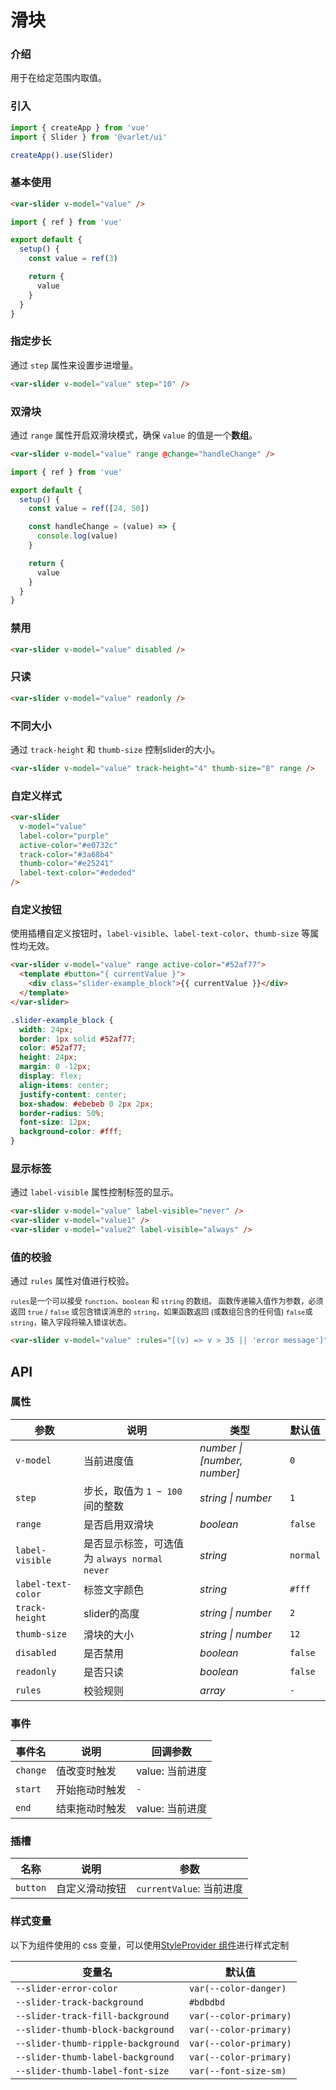 # 滑块

### 介绍

用于在给定范围内取值。

### 引入

```js
import { createApp } from 'vue'
import { Slider } from '@varlet/ui'

createApp().use(Slider)
```

### 基本使用

```html
<var-slider v-model="value" />
```

```javascript
import { ref } from 'vue'

export default {
  setup() {
    const value = ref(3)

    return {
      value
    }
  }
}
```

### 指定步长

通过 `step` 属性来设置步进增量。

```html
<var-slider v-model="value" step="10" />
```

### 双滑块

通过 `range` 属性开启双滑块模式，确保 `value` 的值是一个**数组**。

```html
<var-slider v-model="value" range @change="handleChange" />
```

```javascript
import { ref } from 'vue'

export default {
  setup() {
    const value = ref([24, 50])

    const handleChange = (value) => {
      console.log(value)
    }

    return {
      value
    }
  }
}
```

### 禁用

```html
<var-slider v-model="value" disabled />
```

### 只读

```html
<var-slider v-model="value" readonly />
```

### 不同大小

通过 `track-height` 和 `thumb-size` 控制slider的大小。

```html
<var-slider v-model="value" track-height="4" thumb-size="8" range />
```

### 自定义样式

```html
<var-slider
  v-model="value"
  label-color="purple"
  active-color="#e0732c"
  track-color="#3a68b4"
  thumb-color="#e25241"
  label-text-color="#ededed"
/>
```

### 自定义按钮

使用插槽自定义按钮时，`label-visible`、`label-text-color`、`thumb-size` 等属性均无效。

```html
<var-slider v-model="value" range active-color="#52af77">
  <template #button="{ currentValue }">
    <div class="slider-example_block">{{ currentValue }}</div>
  </template>
</var-slider>
```
```css
.slider-example_block {
  width: 24px;
  border: 1px solid #52af77;
  color: #52af77;
  height: 24px;
  margin: 0 -12px;
  display: flex;
  align-items: center;
  justify-content: center;
  box-shadow: #ebebeb 0 2px 2px;
  border-radius: 50%;
  font-size: 12px;
  background-color: #fff;
}
```


### 显示标签
通过 `label-visible` 属性控制标签的显示。

```html
<var-slider v-model="value" label-visible="never" />
<var-slider v-model="value1" />
<var-slider v-model="value2" label-visible="always" />
```

### 值的校验

通过 `rules` 属性对值进行校验。

<span style="font-size: 12px">`rules`是一个可以接受 `function`、`boolean` 和 `string` 的数组。 函数传递输入值作为参数，必须返回 `true` / `false` 或包含错误消息的 `string`，如果函数返回 (或数组包含的任何值) `false`或`string`，输入字段将输入错误状态。</span>

```html
<var-slider v-model="value" :rules="[(v) => v > 35 || 'error message']" />
```

## API

### 属性

| 参数 | 说明 | 类型 | 默认值 |
| ----- | -------------- | -------- | ---------- |
| `v-model` | 当前进度值 | _number \| [number, number]_ | `0` |
| `step`| 步长，取值为 `1 ~ 100` 间的整数 | _string \| number_ | `1` |
| `range`| 是否启用双滑块 | _boolean_ | `false` |
| `label-visible` | 是否显示标签，可选值为 `always normal never` | _string_ | `normal` |
| `label-text-color` | 标签文字颜色 | _string_ | `#fff` |
| `track-height` | slider的高度 | _string \| number_ | `2` |
| `thumb-size` | 滑块的大小 | _string \| number_ | `12` |
| `disabled`| 是否禁用 | _boolean_  | `false` |
| `readonly`| 是否只读 | _boolean_  | `false` |
| `rules`| 校验规则 | _array_  | `-` |


### 事件

| 事件名 | 说明 | 回调参数 |
| ----- | -------- | -------- |
| `change` | 	值改变时触发| value: 当前进度|
| `start` | 开始拖动时触发 | `-` |
| `end` | 结束拖动时触发 | value: 当前进度 |

### 插槽

| 名称 | 说明 | 参数 |
| ----- | -------------- | -------- |
| `button` | 自定义滑动按钮 | `currentValue`: 当前进度 |

### 样式变量

以下为组件使用的 css 变量，可以使用[StyleProvider 组件](#/zh-CN/style-provider)进行样式定制

| 变量名 | 默认值 |
| --- | --- |
| `--slider-error-color` | `var(--color-danger)` |
| `--slider-track-background` | `#bdbdbd` |
| `--slider-track-fill-background` | `var(--color-primary)` |
| `--slider-thumb-block-background` | `var(--color-primary)` |
| `--slider-thumb-ripple-background` | `var(--color-primary)` |
| `--slider-thumb-label-background` | `var(--color-primary)` |
| `--slider-thumb-label-font-size` | `var(--font-size-sm)` |
